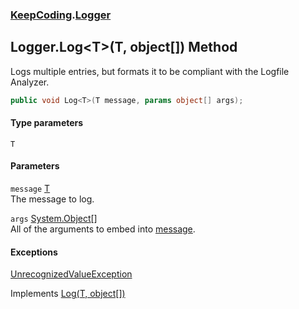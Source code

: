 ### [KeepCoding](KeepCoding.md 'KeepCoding').[Logger](KeepCoding_Logger.md 'KeepCoding.Logger')
## Logger.Log&lt;T&gt;(T, object[]) Method
Logs multiple entries, but formats it to be compliant with the Logfile Analyzer.  
```csharp
public void Log<T>(T message, params object[] args);
```
#### Type parameters
<a name='KeepCoding_Logger_Log_T_(T_object__)_T'></a>
`T`  
  
#### Parameters
<a name='KeepCoding_Logger_Log_T_(T_object__)_message'></a>
`message` [T](KeepCoding_Logger_Log_T_(T_object__).md#KeepCoding_Logger_Log_T_(T_object__)_T 'KeepCoding.Logger.Log&lt;T&gt;(T, object[]).T')  
The message to log.
  
<a name='KeepCoding_Logger_Log_T_(T_object__)_args'></a>
`args` [System.Object](https://docs.microsoft.com/en-us/dotnet/api/System.Object 'System.Object')[[]](https://docs.microsoft.com/en-us/dotnet/api/System.Array 'System.Array')  
All of the arguments to embed into [message](KeepCoding_Logger_Log_T_(T_object__).md#KeepCoding_Logger_Log_T_(T_object__)_message 'KeepCoding.Logger.Log&lt;T&gt;(T, object[]).message').
  
#### Exceptions
[UnrecognizedValueException](KeepCoding_UnrecognizedValueException.md 'KeepCoding.UnrecognizedValueException')  

Implements [Log<T>(T, object[])](KeepCoding_ILog_Log_T_(T_object__).md 'KeepCoding.ILog.Log&lt;T&gt;(T, object[])')  
